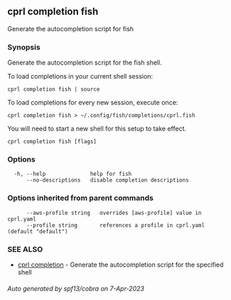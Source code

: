 ## cprl completion fish

Generate the autocompletion script for fish

### Synopsis

Generate the autocompletion script for the fish shell.

To load completions in your current shell session:

	cprl completion fish | source

To load completions for every new session, execute once:

	cprl completion fish > ~/.config/fish/completions/cprl.fish

You will need to start a new shell for this setup to take effect.


```
cprl completion fish [flags]
```

### Options

```
  -h, --help              help for fish
      --no-descriptions   disable completion descriptions
```

### Options inherited from parent commands

```
      --aws-profile string   overrides [aws-profile] value in cprl.yaml
      --profile string       references a profile in cprl.yaml (default "default")
```

### SEE ALSO

* [cprl completion](cprl_completion.md)	 - Generate the autocompletion script for the specified shell

###### Auto generated by spf13/cobra on 7-Apr-2023
